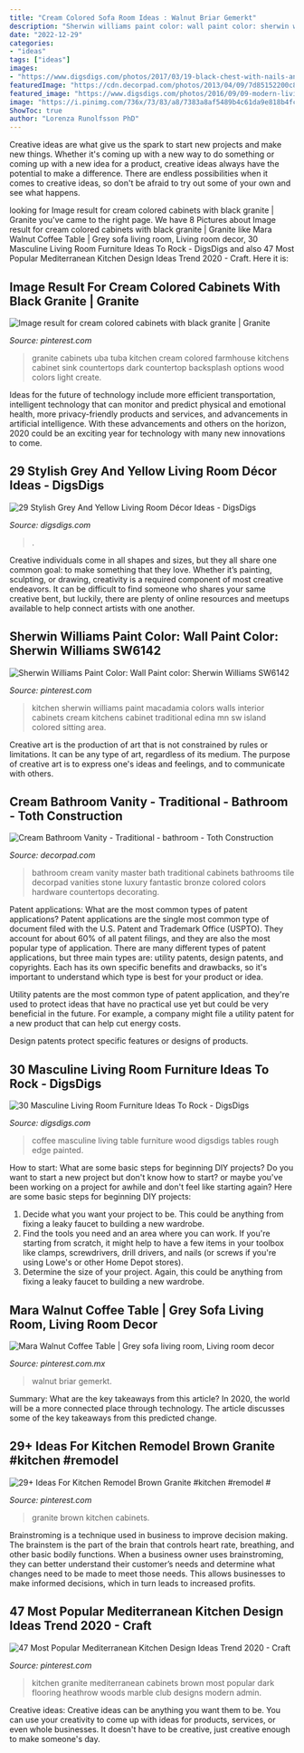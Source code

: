 ```yaml
---
title: "Cream Colored Sofa Room Ideas : Walnut Briar Gemerkt"
description: "Sherwin williams paint color: wall paint color: sherwin williams sw6142"
date: "2022-12-29"
categories:
- "ideas"
tags: ["ideas"]
images:
- "https://www.digsdigs.com/photos/2017/03/19-black-chest-with-nails-and-locks-as-a-coffee-table.jpg"
featuredImage: "https://cdn.decorpad.com/photos/2013/04/09/7d85152200c8.jpg"
featured_image: "https://www.digsdigs.com/photos/2016/09/09-modern-living-room-with-a-grey-sofa-yellow-pillows-a-table-and-an-artwork.jpg"
image: "https://i.pinimg.com/736x/73/83/a8/7383a8af5489b4c61da9e818b4fc37c2.jpg"
ShowToc: true
author: "Lorenza Runolfsson PhD"
---
```



Creative ideas are what give us the spark to start new projects and make new things. Whether it's coming up with a new way to do something or coming up with a new idea for a product, creative ideas always have the potential to make a difference. There are endless possibilities when it comes to creative ideas, so don't be afraid to try out some of your own and see what happens.

	

		
looking for Image result for cream colored cabinets with black granite | Granite you've came to the right page. We have 8 Pictures about Image result for cream colored cabinets with black granite | Granite like Mara Walnut Coffee Table | Grey sofa living room, Living room decor, 30 Masculine Living Room Furniture Ideas To Rock - DigsDigs and also 47 Most Popular Mediterranean Kitchen Design Ideas Trend 2020 - Craft. Here it is:
		
    
## Image Result For Cream Colored Cabinets With Black Granite | Granite

<img loading=lazy src="https://i.pinimg.com/736x/c9/0b/d9/c90bd9273627f8db2297e761884ceece--cream-colored-cabinets-black-granite.jpg" onerror="this.onerror=null;this.src='https://tse1.mm.bing.net/th?id=OIP.L0gYhgu23--8J63GZgXI9gHaFj&amp;pid=15.1';" alt="Image result for cream colored cabinets with black granite | Granite">

_Source: pinterest.com_

>granite cabinets uba tuba kitchen cream colored farmhouse kitchens cabinet sink countertops dark countertop backsplash options wood colors light create. 

	

Ideas for the future of technology include more efficient transportation, intelligent technology that can monitor and predict physical and emotional health, more privacy-friendly products and services, and advancements in artificial intelligence. With these advancements and others on the horizon, 2020 could be an exciting year for technology with many new innovations to come.

    
## 29 Stylish Grey And Yellow Living Room Décor Ideas - DigsDigs

<img loading=lazy src="https://www.digsdigs.com/photos/2016/09/09-modern-living-room-with-a-grey-sofa-yellow-pillows-a-table-and-an-artwork.jpg" onerror="this.onerror=null;this.src='https://tse4.mm.bing.net/th?id=OIP.04c0Qn_Cj8X0Q5VhLTyihwHaLf&amp;pid=15.1';" alt="29 Stylish Grey And Yellow Living Room Décor Ideas - DigsDigs">

_Source: digsdigs.com_

>. 

	

Creative individuals come in all shapes and sizes, but they all share one common goal: to make something that they love. Whether it’s painting, sculpting, or drawing, creativity is a required component of most creative endeavors. It can be difficult to find someone who shares your same creative bent, but luckily, there are plenty of online resources and meetups available to help connect artists with one another.

    
## Sherwin Williams Paint Color: Wall Paint Color: Sherwin Williams SW6142

<img loading=lazy src="https://i.pinimg.com/736x/85/79/ff/8579ff8b3c7d448416fc6356013ebd9a.jpg" onerror="this.onerror=null;this.src='https://tse3.mm.bing.net/th?id=OIP.VGx0aoG0mhdYTGMq0IMUVAHaFK&amp;pid=15.1';" alt="Sherwin Williams Paint Color: Wall Paint color: Sherwin Williams SW6142">

_Source: pinterest.com_

>kitchen sherwin williams paint macadamia colors walls interior cabinets cream kitchens cabinet traditional edina mn sw island colored sitting area. 

	

Creative art is the production of art that is not constrained by rules or limitations. It can be any type of art, regardless of its medium. The purpose of creative art is to express one's ideas and feelings, and to communicate with others.

    
## Cream Bathroom Vanity - Traditional - Bathroom - Toth Construction

<img loading=lazy src="https://cdn.decorpad.com/photos/2013/04/09/7d85152200c8.jpg" onerror="this.onerror=null;this.src='https://tse4.mm.bing.net/th?id=OIP.2p8mzFQRapxBnjnvvWo3TQHaJ4&amp;pid=15.1';" alt="Cream Bathroom Vanity - Traditional - bathroom - Toth Construction">

_Source: decorpad.com_

>bathroom cream vanity master bath traditional cabinets bathrooms tile decorpad vanities stone luxury fantastic bronze colored colors hardware countertops decorating. 

	

Patent applications: What are the most common types of patent applications?
Patent applications are the single most common type of document filed with the U.S. Patent and Trademark Office (USPTO). They account for about 60% of all patent filings, and they are also the most popular type of application.
There are many different types of patent applications, but three main types are: utility patents, design patents, and copyrights. Each has its own specific benefits and drawbacks, so it's important to understand which type is best for your product or idea.

 Utility patents are the most common type of patent application, and they're used to protect ideas that have no practical use yet but could be very beneficial in the future. For example, a company might file a utility patent for a new product that can help cut energy costs.

Design patents protect specific features or designs of products.

    
## 30 Masculine Living Room Furniture Ideas To Rock - DigsDigs

<img loading=lazy src="https://www.digsdigs.com/photos/2017/03/19-black-chest-with-nails-and-locks-as-a-coffee-table.jpg" onerror="this.onerror=null;this.src='https://tse4.mm.bing.net/th?id=OIP.IbVYPDta_Zap_Wp6GBzVowHaLH&amp;pid=15.1';" alt="30 Masculine Living Room Furniture Ideas To Rock - DigsDigs">

_Source: digsdigs.com_

>coffee masculine living table furniture wood digsdigs tables rough edge painted. 

	

How to start: What are some basic steps for beginning DIY projects?
Do you want to start a new project but don't know how to start? or maybe you've been working on a project for awhile and don't feel like starting again? Here are some basic steps for beginning DIY projects:
1. Decide what you want your project to be. This could be anything from fixing a leaky faucet to building a new wardrobe. 
2. Find the tools you need and an area where you can work. If you're starting from scratch, it might help to have a few items in your toolbox like clamps, screwdrivers, drill drivers, and nails (or screws if you're using Lowe's or other Home Depot stores). 
3. Determine the size of your project. Again, this could be anything from fixing a leaky faucet to building a new wardrobe. 

    
## Mara Walnut Coffee Table | Grey Sofa Living Room, Living Room Decor

<img loading=lazy src="https://i.pinimg.com/736x/2c/58/e8/2c58e81512e6ad1c9dd06fde52cd8711.jpg" onerror="this.onerror=null;this.src='https://tse4.mm.bing.net/th?id=OIP.uBEEPlkuX8DGQ6N88dZACQHaHa&amp;pid=15.1';" alt="Mara Walnut Coffee Table | Grey sofa living room, Living room decor">

_Source: pinterest.com.mx_

>walnut briar gemerkt. 

	

Summary: What are the key takeaways from this article?
In 2020, the world will be a more connected place through technology. The article discusses some of the key takeaways from this predicted change.

    
## 29+ Ideas For Kitchen Remodel Brown Granite #kitchen #remodel #

<img loading=lazy src="https://i.pinimg.com/736x/a6/7a/02/a67a02e2295252635d5538012c1c8382.jpg" onerror="this.onerror=null;this.src='https://tse2.mm.bing.net/th?id=OIP.9X0lTi-vA3n8fTEOZtqjRwAAAA&amp;pid=15.1';" alt="29+ Ideas For Kitchen Remodel Brown Granite #kitchen #remodel #">

_Source: pinterest.com_

>granite brown kitchen cabinets. 

	

Brainstroming is a technique used in business to improve decision making. The brainstem is the part of the brain that controls heart rate, breathing, and other basic bodily functions. When a business owner uses brainstroming, they can better understand their customer’s needs and determine what changes need to be made to meet those needs. This allows businesses to make informed decisions, which in turn leads to increased profits.

    
## 47 Most Popular Mediterranean Kitchen Design Ideas Trend 2020 - Craft

<img loading=lazy src="https://i.pinimg.com/736x/73/83/a8/7383a8af5489b4c61da9e818b4fc37c2.jpg" onerror="this.onerror=null;this.src='https://tse2.mm.bing.net/th?id=OIP.uaTI2VADI4QaqnabkHII0QHaLH&amp;pid=15.1';" alt="47 Most Popular Mediterranean Kitchen Design Ideas Trend 2020 - Craft">

_Source: pinterest.com_

>kitchen granite mediterranean cabinets brown most popular dark flooring heathrow woods marble club designs modern admin. 

	

Creative ideas:
Creative ideas can be anything you want them to be. You can use your creativity to come up with ideas for products, services, or even whole businesses. It doesn't have to be creative, just creative enough to make someone's day.

